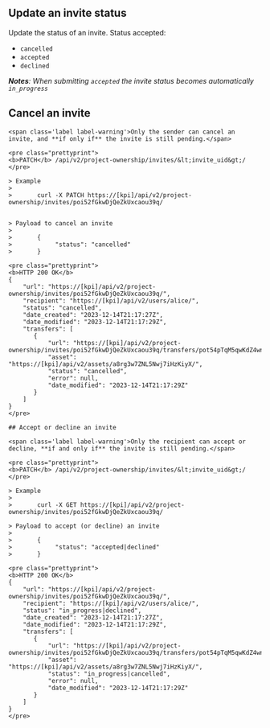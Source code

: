 ## Update an invite status

Update the status of an invite.
Status accepted:
- `cancelled`
- `accepted`
- `declined`

_**Notes**: When submitting `accepted` the invite status becomes automatically `in_progress`_

## Cancel an invite

    <span class='label label-warning'>Only the sender can cancel an invite, and **if only if** the invite is still pending.</span>

    <pre class="prettyprint">
    <b>PATCH</b> /api/v2/project-ownership/invites/&lt;invite_uid&gt;/
    </pre>

    > Example
    >
    >       curl -X PATCH https://[kpi]/api/v2/project-ownership/invites/poi52fGkwDjQeZkUxcaou39q/


    > Payload to cancel an invite
    >
    >       {
    >            "status": "cancelled"
    >       }

    <pre class="prettyprint">
    <b>HTTP 200 OK</b>
    {
        "url": "https://[kpi]/api/v2/project-ownership/invites/poi52fGkwDjQeZkUxcaou39q/",
        "recipient": "https://[kpi]/api/v2/users/alice/",
        "status": "cancelled",
        "date_created": "2023-12-14T21:17:27Z",
        "date_modified": "2023-12-14T21:17:29Z",
        "transfers": [
           {
               "url": "https://[kpi]/api/v2/project-ownership/invites/poi52fGkwDjQeZkUxcaou39q/transfers/pot54pTqM5qwKdZ4wnNdiwDY/",
               "asset": "https://[kpi]/api/v2/assets/a8rg3w7ZNL5Nwj7iHzKiyX/",
               "status": "cancelled",
               "error": null,
               "date_modified": "2023-12-14T21:17:29Z"
           }
        ]
    }
    </pre>

    ## Accept or decline an invite

    <span class='label label-warning'>Only the recipient can accept or decline, **if and only if** the invite is still pending.</span>

    <pre class="prettyprint">
    <b>PATCH</b> /api/v2/project-ownership/invites/&lt;invite_uid&gt;/
    </pre>

    > Example
    >
    >       curl -X GET https://[kpi]/api/v2/project-ownership/invites/poi52fGkwDjQeZkUxcaou39q/

    > Payload to accept (or decline) an invite
    >
    >       {
    >            "status": "accepted|declined"
    >       }

    <pre class="prettyprint">
    <b>HTTP 200 OK</b>
    {
        "url": "https://[kpi]/api/v2/project-ownership/invites/poi52fGkwDjQeZkUxcaou39q/",
        "recipient": "https://[kpi]/api/v2/users/alice/",
        "status": "in_progress|declined",
        "date_created": "2023-12-14T21:17:27Z",
        "date_modified": "2023-12-14T21:17:29Z",
        "transfers": [
           {
               "url": "https://[kpi]/api/v2/project-ownership/invites/poi52fGkwDjQeZkUxcaou39q/transfers/pot54pTqM5qwKdZ4wnNdiwDY/",
               "asset": "https://[kpi]/api/v2/assets/a8rg3w7ZNL5Nwj7iHzKiyX/",
               "status": "in_progress|cancelled",
               "error": null,
               "date_modified": "2023-12-14T21:17:29Z"
           }
        ]
    }
    </pre>
